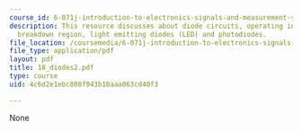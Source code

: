```yaml
---
course_id: 6-071j-introduction-to-electronics-signals-and-measurement-spring-2006
description: This resource discusses about diode circuits, operating in the reverse
  breakdown region, light emitting diodes (LED) and photodiodes.
file_location: /coursemedia/6-071j-introduction-to-electronics-signals-and-measurement-spring-2006/4c6d2e1ebc808f943b10aaa063cd40f3_18_diodes2.pdf
file_type: application/pdf
layout: pdf
title: 18_diodes2.pdf
type: course
uid: 4c6d2e1ebc808f943b10aaa063cd40f3

---
```

None